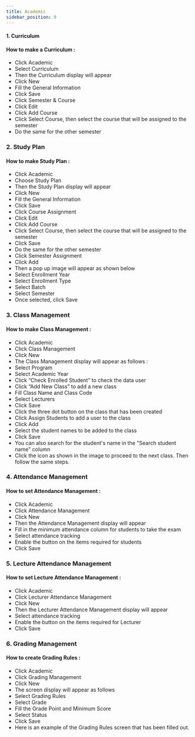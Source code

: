 ```yaml
---
title: Academic
sidebar_position: 9
---
```

#### 1. Curriculum

#### How to make a Curriculum :

* Click Academic
* Select Curriculum
* Then the Curriculum display will appear
* Click New
* Fill the General Information
* Click Save
* Click Semester & Course
* Click Edit
* Click Add Course
* Click Select Course, then select the course that will be assigned to the semester
* Do the same for the other semester



### 2. Study Plan

#### How to make Study Plan :

* Click Academic
* Choose Study Plan
* Then the Study Plan display will appear
* Click New
* Fill the General Information
* Click Save
* Click Course Assignment
* Click Edit
* Click Add Course
* Click Select Course, then select the course that will be assigned to the semester
* Click Save
* Do the same for the other semester
* Click Semester Assignment
* Click Add
* Then a pop up image will appear as shown below
* Select Enrollment Year
* Select Enrollment Type
* Select Batch
* Select Semester
* Once selected, click Save



### 3. Class Management

#### How to make Class Management :

* Click Academic
* Click Class Management
* Click New
* The Class Management display will appear as follows : 
* Select Program
* Select Academic Year
* Click “Check Enrolled Student” to check the data user
* Click “Add New Class” to add a new class
* Fill Class Name and Class Code
* Select Lecturers
* Click Save
* Click the three dot button on the class that has been created
* Click Assign Students to add a user to the class
* Click Add
* Select the student names to be added to the class
* Click Save
* You can also search for the student's name in the "Search student name" column
* Click the icon as shown in the image to proceed to the next class. Then follow the same steps.



### 4. Attendance Management

#### How to set Attendance Management :

* Click Academic
* Click Attendance Management
* Click New
* Then the Attendance Management display will appear
* Fill in the minimum attendance column for students to take the exam
* Select attendance tracking
* Enable the button on the items required for students
* Click Save



### **5. Lecture Attendance Management**

#### **How to set Lecture Attendance Management :**

* Click Academic
* Click Lecturer Attendance Management
* Click New
* Then the Lecturer Attendance Management display will appear
* Select attendance tracking
* Enable the button on the items required for Lecturer
* Click Save



### 6. Grading Management

#### How to create Grading Rules :

* Click Academic
* Click Grading Management
* Click New
* The screen display will appear as follows
* Select Grading Rules
* Select Grade
* Fill the Grade Point and Minimum Score
* Select Status
* Click Save
* Here is an example of the Grading Rules screen that has been filled out.

